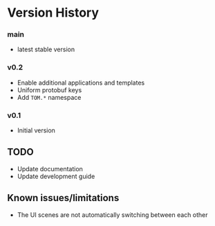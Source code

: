 # Version History

### main
- latest stable version

### v0.2
- Enable additional applications and templates
- Uniform protobuf keys
- Add `TOM.*` namespace

### v0.1
- Initial version


## TODO
- Update documentation
- Update development guide


## Known issues/limitations
- The UI scenes are not automatically switching between each other
